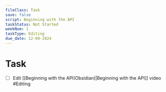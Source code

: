 ```yaml
---
fileClass: Task
save: false
script: Beginning with the API
taskStatus: Not Started
weekNum: 1
taskType: Editing
due_date: 12-09-2024
---
```



# Task

- [ ] Edit [[Beginning with the API(Obsidian)|Beginning with the API]] video #Editing